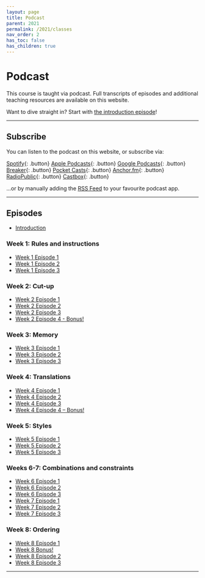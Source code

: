```yaml
---
layout: page
title: Podcast
parent: 2021
permalink: /2021/classes
nav_order: 2
has_toc: false
has_children: true
---
```


# Podcast

This course is taught via podcast. Full transcripts of episodes and additional teaching resources are available on this website.

Want to dive straight in? Start with [the introduction episode](/2021/classes/w00e00)!

---

## Subscribe

You can listen to the podcast on this website, or subscribe via:

[Spotify](https://open.spotify.com/show/3sYD3KyPJXnIHUY2m2uFcy){: .button} [Apple Podcasts](https://podcasts.apple.com/nl/podcast/scripted-design/id1533696064?l=en){: .button} [Google Podcasts](https://www.google.com/podcasts?feed=aHR0cHM6Ly9hbmNob3IuZm0vcy8zN2QzMjZjNC9wb2RjYXN0L3Jzcw==){: .button} [Breaker](https://breaker.audio/scripted-design){: .button} [Pocket Casts](https://pca.st/h40ivs5f){: .button} [Anchor.fm](https://anchor.fm/scripteddesign){: .button} [RadioPublic](https://radiopublic.com/scripted-design-WaxpdP){: .button} [Castbox](https://castbox.fm/channel/Scripted-Design-id3371338){: .button}

...or by manually adding the [RSS Feed](https://anchor.fm/s/37d326c4/podcast/rss) to your favourite podcast app.


---

## Episodes

- [Introduction](/2020/classes/w00e00/)

### Week 1: Rules and instructions

- [Week 1 Episode 1](/2021/classes/w01e01)
- [Week 1 Episode 2](/2021/classes/w01e02)
- [Week 1 Episode 3](/2021/classes/w01e03)

### Week 2: Cut-up

- [Week 2 Episode 1](/2021/classes/w02e01)
- [Week 2 Episode 2](/2021/classes/w02e02)
- [Week 2 Episode 3](/2021/classes/w02e03)
- [Week 2 Episode 4 - Bonus!](/2021/classes/w02e04)

### Week 3: Memory

- [Week 3 Episode 1](/2021/classes/w03e01)
- [Week 3 Episode 2](/2021/classes/w03e02)
- [Week 3 Episode 3](/2021/classes/w03e03)

### Week 4: Translations

- [Week 4 Episode 1](/2021/classes/w04e01)
- [Week 4 Episode 2](/2021/classes/w04e02)
- [Week 4 Episode 3](/2021/classes/w04e03)
- [Week 4 Episode 4 – Bonus!](/2021/classes/w04e04)

### Week 5: Styles

- [Week 5 Episode 1](/2021/classes/w05e01)
- [Week 5 Episode 2](/2021/classes/w05e02)
- [Week 5 Episode 3](/2021/classes/w05e03)

### Weeks 6-7: Combinations and constraints

- [Week 6 Episode 1](/2021/classes/w06e01)
- [Week 6 Episode 2](/2021/classes/w06e02)
- [Week 6 Episode 3](/2021/classes/w06e03)
- [Week 7 Episode 1](/2021/classes/w07e01)
- [Week 7 Episode 2](/2021/classes/w07e02)
- [Week 7 Episode 3](/2021/classes/w07e03)

### Week 8: Ordering

- [Week 8 Episode 1](/2021/classes/w08e01)
- [Week 8 Bonus!](/2021/classes/w08e01b)
- [Week 8 Episode 2](/2021/classes/w08e02)
- [Week 8 Episode 3](/2021/classes/w08e03)


---
